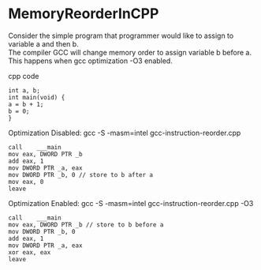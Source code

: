 # MemoryReorderInCPP

Consider the simple program that programmer would like to assign to variable a and then b.  
The compiler GCC will change memory order to assign variable b before a.  
This happens when gcc optimization -O3 enabled.
    
cpp code
    
    int a, b;
    int main(void) {
    a = b + 1;
    b = 0;
    }

Optimization Disabled: gcc -S -masm=intel gcc-instruction-reorder.cpp

    call	___main
    mov	eax, DWORD PTR _b
    add	eax, 1
    mov	DWORD PTR _a, eax
    mov	DWORD PTR _b, 0 // store to b after a
    mov	eax, 0
    leave

Optimization Enabled: gcc -S -masm=intel gcc-instruction-reorder.cpp -O3

    call	___main
    mov	eax, DWORD PTR _b // store to b before a
    mov	DWORD PTR _b, 0
    add	eax, 1
    mov	DWORD PTR _a, eax
    xor	eax, eax
    leave
